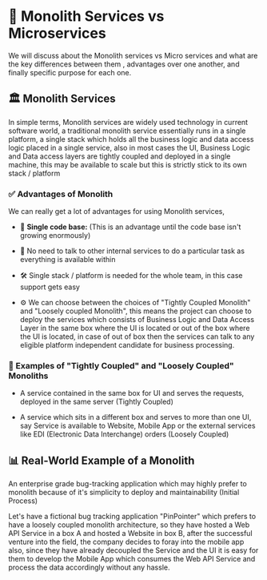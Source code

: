 ﻿# 🚀 Monolith Services vs Microservices

We will discuss about the Monolith services vs Micro services and what are the key differences between them , advantages over one another, and finally specific purpose for each one.

## 🏛️ Monolith Services

In simple terms, Monolith services are widely used technology in current software world, a traditional monolith service essentially runs in a single platform, a single stack which holds all the business logic and data access logic placed in a single service, also in most cases the UI, Business Logic and Data access layers are tightly coupled and deployed in a single machine, this may be available to scale but this is strictly stick to its own stack / platform


### ✅ Advantages of Monolith

We can really get a lot of advantages for using Monolith services,

- 📜 **Single code base:** (This is an advantage until the code base isn't growing enormously)

- 🔗 No need to talk to other internal services to do a particular task as everything is available within

- 🛠️ Single stack / platform is needed for the whole team, in this case support gets easy  

- ⚙️ We can choose between the choices of "Tightly Coupled Monolith" and "Loosely coupled Monolith", this means the project can choose to deploy the services which consists of Business Logic and Data Access Layer in the same box where the UI is located or out of the box where the UI is located, in case of out of box then the services can talk to any eligible platform independent candidate for business processing.

### 📝 Examples of "Tightly Coupled" and "Loosely Coupled" Monoliths

* A service contained in the same box for UI and serves the requests, deployed in the same server (Tightly Coupled)

* A service which sits in a different box and serves to more than one UI, say Service is available to Website, Mobile App or the external services like EDI (Electronic Data Interchange) orders (Loosely Coupled)


## 📊 Real-World Example of a Monolith

An enterprise grade bug-tracking application which may highly prefer to monolith because of it's simplicity to deploy and maintainability (Initial Process)

Let's have a fictional bug tracking application "PinPointer" which prefers to have a loosely coupled monolith architecture, so they have hosted a Web API Service in a box A and hosted a Website in box B, after the successful venture into the field, the company decides to foray into the mobile app also, since they have already decoupled the Service and the UI it is easy for them to develop the Mobile App which consumes the Web API Service and process the data accordingly without any hassle.